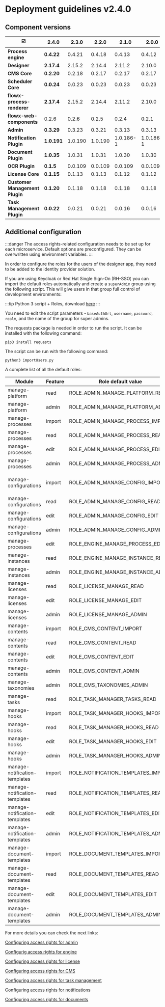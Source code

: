 # Deployment guidelines v2.4.0

## Component versions

|             :ballot_box_with_check:  | 2.4.0       | 2.3.0   | 2.2.0   | 2.1.0     | 2.0.0     | 1.16.0  | 1.15    | 1.14    | **1.13.0** | 1.12.0 | 1.11.0  |
| --------------------------------------- | ----------- | ------- | ------- | --------- | --------- | ------- | ------- | ------- | ---------- | ------ | ------- |
| **Process engine**                      | **0.4.22**  | 0.4.21  | 0.4.18  | 0.4.13    | 0.4.12    | 0.4.4   | 0.3.26  | 0.3.21  | 0.3.14     | 0.3.9  | 0.3.7   |
| **Designer**                            | **2.17.4**  | 2.15.2  | 2.14.4  | 2.11.2    | 2.10.0    | 2.5.0   | 2.1.1   | 1.21.0  | 1.16.3     | 1.15.2 | 1.14.0  |
| **CMS Core**                            | **0.2.20**  | 0.2.18  | 0.2.17  | 0.2.17    | 0.2.17    | 0.2.14  | 0.2.9   | 0.2.9   | 0.2.9      | 0.2.5  | 0.2.3   |
| **Scheduler Core**                      | **0.0.24**  | 0.0.23  | 0.0.23  | 0.0.23    | 0.0.23    | 0.0.19  | 0.0.12  | 0.0.12  | 0.0.12     | NA     | 0.0.6   |
| **flowx-process-renderer**              | **2.17.4**  | 2.15.2  | 2.14.4  | 2.11.2    | 2.10.0    | 2.4.2   | 2.1.1   | 1.21.0  | 1.16.3     | 1.15.2 | 1.14.0  |
| **flowx-web-components**                | 0.2.6       | 0.2.6   | 0.2.5   | 0.2.4     | 0.2.1     | 0.2.1   | 0.0.298 | 0.0.298 | 0.0.298    | NA     | 0.0.293 |
| **Admin**                               | **0.3.29**  | 0.3.23  | 0.3.21  | 0.3.13    | 0.3.13    | 0.3.3   | 0.2.26  | 0.2.26  | 0.2.26     | 0.2.25 | 0.2.23  |
| **Notification Plugin**                 | **1.0.191** | 1.0.190 | 1.0.190 | 1.0.186-1 | 1.0.186-1 | 1.0.186 | 1.0.182 | 1.0.182 | 1.0.182    | NA     | 1.0.179 |
| **Document Plugin**                     | **1.0.35**  | 1.0.31  | 1.0.31  | 1.0.30    | 1.0.30    | 1.0.26  | 1.0.24  | 1.0.20  | 1.0.18     | NA     | 1.0.15  |
| **OCR Plugin**                          | **0.1.5**   | 0.0.109 | 0.0.109 | 0.0.109   | 0.0.109   | 0.0.109 | 0.0.106 |         |            |        |         |
| **License Core**                        | **0.1.15**  | 0.1.13  | 0.1.13  | 0.1.12    | 0.1.12    | 0.1.10  | 0.1.5   | n/a     |            |        |         |
| **Customer Management Plugin**          | **0.1.20**  | 0.1.18  | 0.1.18  | 0.1.18    | 0.1.18    | 0.1.16  | 0.1.10  | 0.1.10  | 0.1.10     | NA     | 0.1.6   |
| **Task Management Plugin**              | **0.0.22**  | 0.0.21  | 0.0.21  | 0.0.16    | 0.0.16    | 0.0.14  |         |         |            |        |         |

## Additional configuration

:::danger
The access rights-related configuration needs to be set up for each microservice. Default options are preconfigured. They can be overwritten using environment variables.
:::

In order to configure the roles for the users of the designer app, they need to be added to the identity provider solution.

If you are using Keycloak or Red Hat Single Sign-On (RH-SSO) you can import the default roles automatically and create a `superAdmin` group using the following script. This will give users in that group full control of development environments:

:::tip
Python 3 script + Roles, download [here](../assets/importUsers.zip)
:::

You need to edit the script parameters - `baseAuthUrl`, `username`, `password`,  `realm`, and the name of the group for super admins.

The requests package is needed in order to run the script. It can be installed with the following command:

```
pip3 install requests
```

The script can be run with the following command:

```
python3 importUsers.py
```

A complete list of all the default roles:

| Module                              | Feature | Role default value                    | Microservice    |
| ----------------------------------- | ------- | ------------------------------------- | --------------- |
| manage-platform                     | read    | ROLE\_ADMIN\_MANAGE\_PLATFORM\_READ   | Admin           |
| manage-platform                     | admin   | ROLE\_ADMIN\_MANAGE\_PLATFORM\_ADMIN  | Admin           |
| manage-processes                    | import  | ROLE\_ADMIN\_MANAGE\_PROCESS\_IMPORT  | Admin           |
| manage-processes                    | read    | ROLE\_ADMIN\_MANAGE\_PROCESS\_READ    | Admin           |
| manage-processes                    | edit    | ROLE\_ADMIN\_MANAGE\_PROCESS\_EDIT    | Admin           |
| manage-processes                    | admin   | ROLE\_ADMIN\_MANAGE\_PROCESS\_ADMIN   | Admin           |
| <p></p><p>manage-configurations</p> | import  | ROLE\_ADMIN\_MANAGE\_CONFIG\_IMPORT   | Admin           |
| manage-configurations               | read    | ROLE\_ADMIN\_MANAGE\_CONFIG\_READ     | Admin           |
| manage-configurations               | edit    | ROLE\_ADMIN\_MANAGE\_CONFIG\_EDIT     | Admin           |
| manage-configurations               | admin   | ROLE\_ADMIN\_MANAGE\_CONFIG\_ADMIN    | Admin           |
| manage-processes                    | edit    | ROLE\_ENGINE\_MANAGE\_PROCESS\_EDIT   | Engine          |
| manage-instances                    | read    | ROLE\_ENGINE\_MANAGE\_INSTANCE\_READ  | Engine          |
| manage-instances                    | admin   | ROLE\_ENGINE\_MANAGE\_INSTANCE\_ADMIN | Engine          |
| manage-licenses                     | read    | ROLE\_LICENSE\_MANAGE\_READ           | License         |
| manage-licenses                     | edit    | ROLE\_LICENSE\_MANAGE\_EDIT           | License         |
| manage-licenses                     | admin   | ROLE\_LICENSE\_MANAGE\_ADMIN          | License         |
| manage-contents                     | import  | ROLE\_CMS\_CONTENT\_IMPORT            | CMS             |
| manage-contents                     | read    | ROLE\_CMS\_CONTENT\_READ              | CMS             |
| manage-contents                     | edit    | ROLE\_CMS\_CONTENT\_EDIT              | CMS             |
| manage-contents                     | admin   | ROLE\_CMS\_CONTENT\_ADMIN             | CMS             |
| manage-taxonomies                   | admin   | ROLE\_CMS\_TAXONOMIES\_ADMIN          | CMS             |
| manage-tasks                        | read    | ROLE\_TASK\_MANAGER\_TASKS\_READ      | Task management |
| manage-hooks                        | import  | ROLE\_TASK\_MANAGER\_HOOKS\_IMPORT    | Task management |
| manage-hooks                        | read    | ROLE\_TASK\_MANAGER\_HOOKS\_READ      | Task management |
| manage-hooks                        | edit    | ROLE\_TASK\_MANAGER\_HOOKS\_EDIT      | Task management |
| manage-hooks                        | admin   | ROLE\_TASK\_MANAGER\_HOOKS\_ADMIN     | Task management |
| manage-notification-templates       | import  | ROLE\_NOTIFICATION\_TEMPLATES\_IMPORT | Notifications   |
| manage-notification-templates       | read    | ROLE\_NOTIFICATION\_TEMPLATES\_READ   | Notifications   |
| manage-notification-templates       | edit    | ROLE\_NOTIFICATION\_TEMPLATES\_EDIT   | Notifications   |
| manage-notification-templates       | admin   | ROLE\_NOTIFICATION\_TEMPLATES\_ADMIN  | Notifications   |
| manage-document-templates           | import  | ROLE\_DOCUMENT\_TEMPLATES\_IMPORT     | Documents       |
| manage-document-templates           | read    | ROLE\_DOCUMENT\_TEMPLATES\_READ       | Documents       |
| manage-document-templates           | edit    | ROLE\_DOCUMENT\_TEMPLATES\_EDIT       | Documents       |
| manage-document-templates           | admin   | ROLE\_DOCUMENT\_TEMPLATES\_ADMIN      | Documents       |

For more details you can check the next links:


[Configuring access rights for admin](../../docs/flowx-designer/designer-setup-guide/configuring-access-rights-for-admin)


[Configurig access rights for engine](../../docs/platform-deep-dive/platform-setup-guide/flowx-engine-setup-guide/configuring-access-rights-for-engine)

[Configuring access rights for license](../../docs/platform-deep-dive/platform-setup-guide/license-engine-setup-guide/configuring-access-rights-for-license)

[Configuring access rights for CMS](../../docs/platform-deep-dive/platform-setup-guide/cms-setup-guide/configuring-access-rights-for-cms)

[Configuring access rights for task management](../../docs/platform-deep-dive/plugins/plugins-setup-guide/task-management-plugin-setup/configuring-access-rights-for-task-management)

[Configuring access rights for notifications](../../docs/platform-deep-dive/plugins/plugins-setup-guide/notifications-plugin-setup/configuring-access-rights-for-notifications)

[Configuring access rights for documents](../../docs/platform-deep-dive/plugins/plugins-setup-guide/documents-plugin-setup/configuring-access-rights-for-documents)


